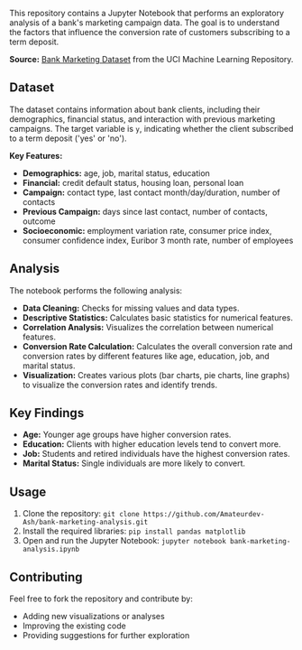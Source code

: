 This repository contains a Jupyter Notebook that performs an exploratory analysis of a bank's marketing campaign data. The goal is to understand the factors that influence the conversion rate of customers subscribing to a term deposit.

**Source:** [Bank Marketing Dataset](https://archive.ics.uci.edu/ml/datasets/bank+marketing) from the UCI Machine Learning Repository.

## Dataset

The dataset contains information about bank clients, including their demographics, financial status, and interaction with previous marketing campaigns. The target variable is `y`, indicating whether the client subscribed to a term deposit ('yes' or 'no').

**Key Features:**

* **Demographics:** age, job, marital status, education
* **Financial:** credit default status, housing loan, personal loan
* **Campaign:** contact type, last contact month/day/duration, number of contacts
* **Previous Campaign:** days since last contact, number of contacts, outcome
* **Socioeconomic:** employment variation rate, consumer price index, consumer confidence index, Euribor 3 month rate, number of employees

## Analysis

The notebook performs the following analysis:

* **Data Cleaning:** Checks for missing values and data types.
* **Descriptive Statistics:** Calculates basic statistics for numerical features.
* **Correlation Analysis:** Visualizes the correlation between numerical features.
* **Conversion Rate Calculation:** Calculates the overall conversion rate and conversion rates by different features like age, education, job, and marital status.
* **Visualization:** Creates various plots (bar charts, pie charts, line graphs) to visualize the conversion rates and identify trends.

## Key Findings

* **Age:** Younger age groups have higher conversion rates.
* **Education:** Clients with higher education levels tend to convert more.
* **Job:** Students and retired individuals have the highest conversion rates.
* **Marital Status:** Single individuals are more likely to convert.

## Usage

1. Clone the repository: `git clone https://github.com/Amateurdev-Ash/bank-marketing-analysis.git`
2. Install the required libraries: `pip install pandas matplotlib`
3. Open and run the Jupyter Notebook: `jupyter notebook bank-marketing-analysis.ipynb`

## Contributing

Feel free to fork the repository and contribute by:

* Adding new visualizations or analyses
* Improving the existing code
* Providing suggestions for further exploration
